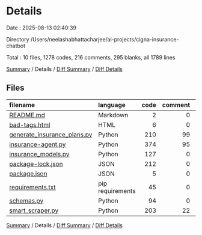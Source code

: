 # Details

Date : 2025-08-13 02:40:39

Directory /Users/neelashabhattacharjee/ai-projects/cigna-insurance-chatbot

Total : 10 files,  1278 codes, 216 comments, 295 blanks, all 1789 lines

[Summary](results.md) / Details / [Diff Summary](diff.md) / [Diff Details](diff-details.md)

## Files
| filename | language | code | comment | blank | total |
| :--- | :--- | ---: | ---: | ---: | ---: |
| [README.md](/README.md) | Markdown | 2 | 0 | 1 | 3 |
| [bad-tags.html](/bad-tags.html) | HTML | 6 | 0 | 0 | 6 |
| [generate_insurance_plans.py](/generate_insurance_plans.py) | Python | 210 | 99 | 85 | 394 |
| [insurance-agent.py](/insurance-agent.py) | Python | 374 | 95 | 118 | 587 |
| [insurance_models.py](/insurance_models.py) | Python | 127 | 0 | 1 | 128 |
| [package-lock.json](/package-lock.json) | JSON | 212 | 0 | 1 | 213 |
| [package.json](/package.json) | JSON | 5 | 0 | 1 | 6 |
| [requirements.txt](/requirements.txt) | pip requirements | 45 | 0 | 1 | 46 |
| [schemas.py](/schemas.py) | Python | 94 | 0 | 32 | 126 |
| [smart_scraper.py](/smart_scraper.py) | Python | 203 | 22 | 55 | 280 |

[Summary](results.md) / Details / [Diff Summary](diff.md) / [Diff Details](diff-details.md)
